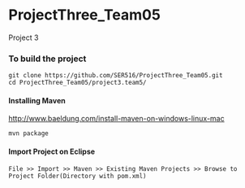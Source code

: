 # ProjectThree_Team05
Project 3
### To build the project
```
git clone https://github.com/SER516/ProjectThree_Team05.git
cd ProjectThree_Team05/project3.team5/
```

#### Installing Maven
http://www.baeldung.com/install-maven-on-windows-linux-mac

```
mvn package
```

#### Import Project on Eclipse
```
File >> Import >> Maven >> Existing Maven Projects >> Browse to Project Folder(Directory with pom.xml)
```

